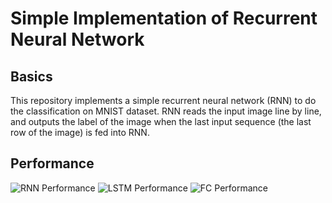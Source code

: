 # Simple Implementation of Recurrent Neural Network
## Basics
This repository implements a simple recurrent neural network (RNN) to do the classification on MNIST dataset. RNN reads the input image line by line, and outputs the label of the image when the last input sequence (the last row of the image) is fed into RNN.
## Performance
![RNN Performance](/stand-alone-implementation/RNN/Figures/rnn.png)
![LSTM Performance](/stand-alone-implementation/RNN/Figures/lstm.png)
![FC Performance](/stand-alone-implementation/RNN/Figures/fc.png)

